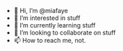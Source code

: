 - 👋 Hi, I’m @miafaye
- 👀 I’m interested in stuff
- 🌱 I’m currently learning stuff
- 💞️ I’m looking to collaborate on stuff
- 📫 How to reach me, not.

<!---
miafaye/miafaye is a ✨ special ✨ repository because its `README.md` (this file) appears on your GitHub profile.
You can click the Preview link to take a look at your changes.
--->
